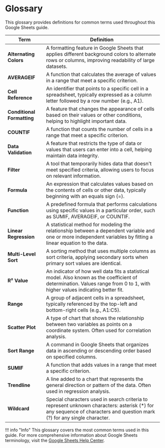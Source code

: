 # Glossary

This glossary provides definitions for common terms used throughout this Google Sheets guide.

| **Term** | **Definition** |
|----------|----------------|
| **Alternating Colors** | A formatting feature in Google Sheets that applies different background colors to alternate rows or columns, improving readability of large datasets. |
| **AVERAGEIF** | A function that calculates the average of values in a range that meet a specific criterion. |
| **Cell Reference** | An identifier that points to a specific cell in a spreadsheet, typically expressed as a column letter followed by a row number (e.g., A1). |
| **Conditional Formatting** | A feature that changes the appearance of cells based on their values or other conditions, helping to highlight important data. |
| **COUNTIF** | A function that counts the number of cells in a range that meet a specific criterion. |
| **Data Validation** | A feature that restricts the type of data or values that users can enter into a cell, helping maintain data integrity. |
| **Filter** | A tool that temporarily hides data that doesn't meet specified criteria, allowing users to focus on relevant information. |
| **Formula** | An expression that calculates values based on the contents of cells or other data, typically beginning with an equals sign (=). |
| **Function** | A predefined formula that performs calculations using specific values in a particular order, such as SUMIF, AVERAGEIF, or COUNTIF. |
| **Linear Regression** | A statistical method for modeling the relationship between a dependent variable and one or more independent variables by fitting a linear equation to the data. |
| **Multi-Level Sort** | A sorting method that uses multiple columns as sort criteria, applying secondary sorts when primary sort values are identical. |
| **R² Value** | An indicator of how well data fits a statistical model. Also known as the coefficient of determination. Values range from 0 to 1, with higher values indicating better fit. |
| **Range** | A group of adjacent cells in a spreadsheet, typically referenced by the top-left and bottom-right cells (e.g., A1:C5). |
| **Scatter Plot** | A type of chart that shows the relationship between two variables as points on a coordinate system. Often used for correlation analysis. |
| **Sort Range** | A command in Google Sheets that organizes data in ascending or descending order based on specified columns. |
| **SUMIF** | A function that adds values in a range that meet a specific criterion. |
| **Trendline** | A line added to a chart that represents the general direction or pattern of the data. Often used in regression analysis. |
| **Wildcard** | Special characters used in search criteria to represent unknown characters: asterisk (*) for any sequence of characters and question mark (?) for any single character. |

!!! info "Info"
    This glossary covers the most common terms used in this guide. For more comprehensive information about Google Sheets terminology, visit the [Google Sheets Help Center](https://support.google.com/docs/topic/9054603). 